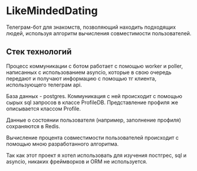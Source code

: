 # LikeMindedDating

Телеграм-бот для знакомств, позволяющий находить подходящих людей, используя алгоритм вычисления совместимости пользователей.

## Стек технологий
Процесс коммуникации с ботом работает с помощью worker и poller, написанных с использованием asyncio, которые в свою очередь передают и получают информацию с помощью тг клиента, использующего телеграм api.

База данных - postgres. Коммуникация с ней происходит с помощью сырых sql запросов в классе ProfileDB. Представление профиля же описывается классом Profile.

Данные о состоянии пользователя (например, заполнение профиля) сохраняются в Redis.

Вычисление процента совместимости пользователей происходит с помощью мною разработанного алгоритма.

Так как этот проект я хотел использовать для изучения постгрес, sql и asyncio, никаких фреймворков и ORM не используется.
